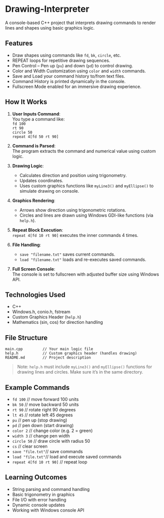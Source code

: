 # Drawing-Interpreter
A console-based C++ project that interprets drawing commands to render lines and shapes using basic graphics logic.
## Features

- Draw shapes using commands like `fd`, `bk`, `circle`, etc.
- REPEAT loops for repetitive drawing sequences.
- Pen Control – Pen up (`pu`) and down (`pd`) to control drawing.
- Color and Width Customization using `color` and `width` commands.
- Save and Load your command history to/from text files.
- Command History is printed dynamically in the console.
- Fullscreen Mode enabled for an immersive drawing experience.

## How It Works

1. **User Inputs Command**:  
   You type a command like:  
   `fd 100`  
   `rt 90`  
   `circle 50`  
   `repeat 4[fd 50 rt 90]`

2. **Command is Parsed**:  
   The program extracts the command and numerical value using custom logic.

3. **Drawing Logic**:  
   - Calculates direction and position using trigonometry.  
   - Updates coordinates.  
   - Uses custom graphics functions like `myLine3()` and `myEllipse()` to simulate drawing on console.

4. **Graphics Rendering**:  
   - Arrows show direction using trigonometric rotations.  
   - Circles and lines are drawn using Windows GDI-like functions (via `help.h`).

5. **Repeat Block Execution**:  
   `repeat 4[fd 10 rt 90]` executes the inner commands 4 times.

6. **File Handling**:  
   - `save "filename.txt"` saves current commands.  
   - `load "filename.txt"` loads and re-executes saved commands.

7. **Full Screen Console**:  
   The console is set to fullscreen with adjusted buffer size using Windows API.

## Technologies Used

- C++
- Windows.h, conio.h, fstream
- Custom Graphics Header (`help.h`)
- Mathematics (sin, cos) for direction handling

## File Structure

```
main.cpp         // Your main logic file
help.h           // Custom graphics header (handles drawing)
README.md        // Project description
```

> Note: `help.h` must include `myLine3()` and `myEllipse()` functions for drawing lines and circles. Make sure it’s in the same directory.

## Example Commands

- `fd 100`         // move forward 100 units
- `bk 50`          // move backward 50 units
- `rt 90`          // rotate right 90 degrees
- `lt 45`          // rotate left 45 degrees
- `pu`             // pen up (stop drawing)
- `pd`             // pen down (start drawing)
- `color 2`        // change color (e.g. 2 = green)
- `width 3`        // change pen width
- `circle 50`      // draw circle with radius 50
- `cs`             // clear screen
- `save "file.txt"`// save commands
- `load "file.txt"`// load and execute saved commands
- `repeat 4[fd 10 rt 90]`  // repeat loop

## Learning Outcomes

- String parsing and command handling
- Basic trigonometry in graphics
- File I/O with error handling
- Dynamic console updates
- Working with Windows console API



